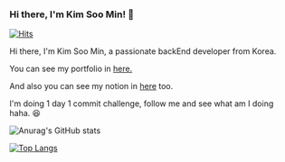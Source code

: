 ### Hi there, I'm Kim Soo Min! 👋

[![Hits](https://hits.seeyoufarm.com/api/count/incr/badge.svg?url=https%3A%2F%2Fgithub.com%2Findeeeah&count_bg=%2379C83D&title_bg=%23555555&icon=&icon_color=%23E7E7E7&title=hits&edge_flat=false)](https://hits.seeyoufarm.com)

Hi there, I'm Kim Soo Min, a passionate backEnd developer from Korea.

You can see my portfolio in [here.](https://indeeeah.github.io/KimSooMin.github.io/)

And also you can see my notion in [here](https://indeeah.notion.site/98aa743cc49f4f3dbf61ef75dec7ec53) too.

I'm doing 1 day 1 commit challenge, follow me and see what am I doing haha. 😆

![Anurag's GitHub stats](https://github-readme-stats.vercel.app/api?username=indeeeah&theme=blue-green&show_icons=true)

[![Top Langs](https://github-readme-stats.vercel.app/api/top-langs/?username=indeeeah&layout=compact&theme=blue-green)](https://github.com/indeeeah/github-readme-stats)
<!--
**indeeeah/indeeeah** is a ✨ _special_ ✨ repository because its `README.md` (this file) appears on your GitHub profile.

Here are some ideas to get you started:

- 🔭 I’m currently working on ...
- 🌱 I’m currently learning ...
- 👯 I’m looking to collaborate on ...
- 🤔 I’m looking for help with ...
- 💬 Ask me about ...
- 📫 How to reach me: ...
- 😄 Pronouns: ...
- ⚡ Fun fact: ...
-->
